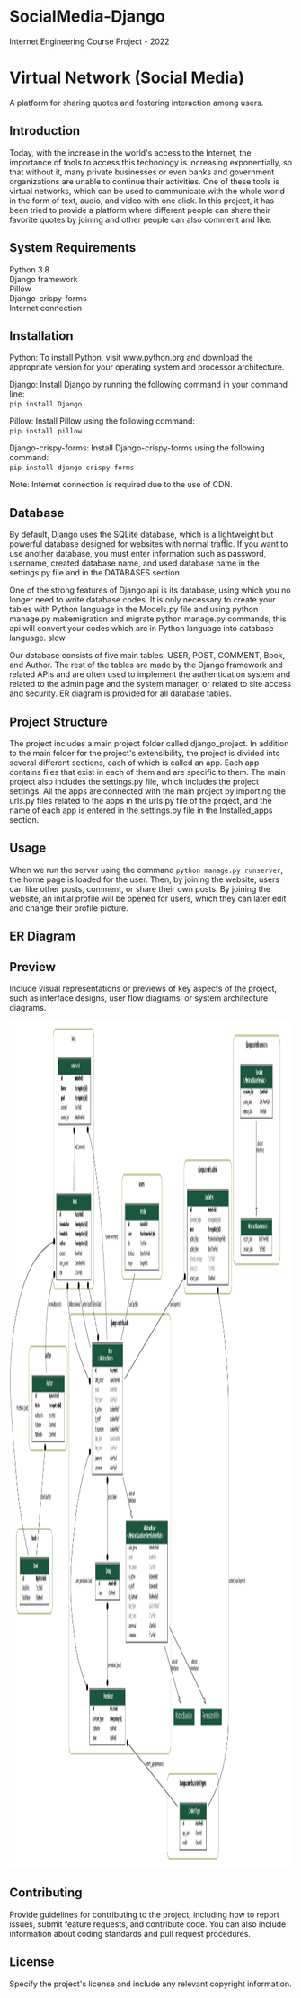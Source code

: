# SocialMedia-Django
Internet Engineering Course Project - 2022

<!DOCTYPE html>
<html lang="en">
<head>
    <meta charset="UTF-8">
    <meta name="viewport" content="width=device-width, initial-scale=1.0">
</head>
<body>

<h1>Virtual Network (Social Media)</h1>

<p>A platform for sharing quotes and fostering interaction among users.</p>

<h2>Introduction</h2>
<p>Today, with the increase in the world's access to the Internet, the importance of tools to access this technology is increasing exponentially, so that without it, many private businesses or even banks and government organizations are unable to continue their activities. One of these tools is virtual networks, which can be used to communicate with the whole world in the form of text, audio, and video with one click. In this project, it has been tried to provide a platform where different people can share their favorite quotes by joining and other people can also comment and like.</p>

<h2>System Requirements</h2>
<p>Python 3.8<br>
Django framework<br>
Pillow<br>
Django-crispy-forms<br>
Internet connection</p>

<h2>Installation</h2>
<p>Python: To install Python, visit www.python.org and download the appropriate version for your operating system and processor architecture.</p>
<p>Django: Install Django by running the following command in your command line:<br>
<code>pip install Django</code></p>
<p>Pillow: Install Pillow using the following command:<br>
<code>pip install pillow</code></p>
<p>Django-crispy-forms: Install Django-crispy-forms using the following command:<br>
<code>pip install django-crispy-forms</code></p>
<p>Note: Internet connection is required due to the use of CDN.</p>

<h2>Database</h2>
<p>By default, Django uses the SQLite database, which is a lightweight but powerful database designed for websites with normal traffic. If you want to use another database, you must enter information such as password, username, created database name, and used database name in the settings.py file and in the DATABASES section.</p>
<p>One of the strong features of Django api is its database, using which you no longer need to write database codes. It is only necessary to create your tables with Python language in the Models.py file and using python manage.py makemigration and migrate python manage.py commands, this api will convert your codes which are in Python language into database language. slow</p>
<p>Our database consists of five main tables: USER, POST, COMMENT, Book, and Author. The rest of the tables are made by the Django framework and related APIs and are often used to implement the authentication system and related to the admin page and the system manager, or related to site access and security. ER diagram is provided for all database tables.</p>

<h2>Project Structure</h2>
<p>The project includes a main project folder called django_project. In addition to the main folder for the project's extensibility, the project is divided into several different sections, each of which is called an app. Each app contains files that exist in each of them and are specific to them. The main project also includes the settings.py file, which includes the project settings. All the apps are connected with the main project by importing the urls.py files related to the apps in the urls.py file of the project, and the name of each app is entered in the settings.py file in the Installed_apps section.</p>

<h2>Usage</h2>
<p>When we run the server using the command <code>python manage.py runserver</code>, the home page is loaded for the user. Then, by joining the website, users can like other posts, comment, or share their own posts. By joining the website, an initial profile will be opened for users, which they can later edit and change their profile picture.</p>

<h2>ER Diagram</h2>
<h2>Preview</h2>
<p>Include visual representations or previews of key aspects of the project, such as interface designs, user flow diagrams, or system architecture diagrams.</p>
<img src="images/erd.png" alt="Project Preview" width="1997" height="1508">

<h2>Contributing</h2>
<p>Provide guidelines for contributing to the project, including how to report issues, submit feature requests, and contribute code. You can also include information about coding standards and pull request procedures.</p>

<h2>License</h2>
<p>Specify the project's license and include any relevant copyright information.</p>

</body>
</html>
